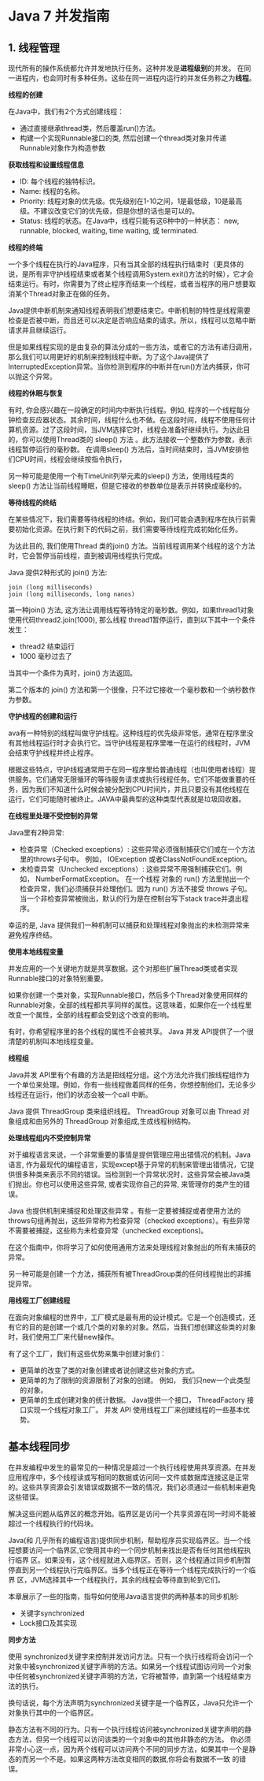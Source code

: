 # Java 7 并发指南

## 1. 线程管理

现代所有的操作系统都允许并发地执行任务。这种并发是**进程级别**的并发。
在同一进程内，也会同时有多种任务。这些在同一进程内运行的并发任务称之为**线程**。

**线程的创建**

在Java中，我们有2个方式创建线程：

+ 通过直接继承thread类，然后覆盖run()方法。
+ 构建一个实现Runnable接口的类, 然后创建一个thread类对象并传递Runnable对象作为构造参数

**获取线程和设置线程信息**

+ ID: 每个线程的独特标识。
+ Name: 线程的名称。
+ Priority: 线程对象的优先级。优先级别在1-10之间，1是最低级，10是最高级。不建议改变它们的优先级，但是你想的话也是可以的。
+ Status: 线程的状态。在Java中，线程只能有这6种中的一种状态： new, runnable, blocked, waiting, time waiting, 或 terminated.

**线程的终端**

一个多个线程在执行的Java程序，只有当其全部的线程执行结束时（更具体的说，是所有非守护线程结束或者某个线程调用System.exit()方法的时候），它才会结束运行。有时，你需要为了终止程序而结束一个线程，或者当程序的用户想要取消某个Thread对象正在做的任务。

Java提供中断机制来通知线程表明我们想要结束它。中断机制的特性是线程需要检查是否被中断，而且还可以决定是否响应结束的请求。所以，线程可以忽略中断请求并且继续运行。

但是如果线程实现的是由复杂的算法分成的一些方法，或者它的方法有递归调用，那么我们可以用更好的机制来控制线程中断。为了这个Java提供了InterruptedException异常。当你检测到程序的中断并在run()方法内捕获，你可以抛这个异常。

**线程的休眠与恢复**

有时, 你会感兴趣在一段确定的时间内中断执行线程。例如, 程序的一个线程每分钟检查反应器状态。其余时间，线程什么也不做。在这段时间，线程不使用任何计算机资源。过了这段时间，当JVM选择它时，线程会准备好继续执行。为达此目的，你可以使用Thread类的 sleep() 方法 。此方法接收一个整数作为参数，表示线程暂停运行的毫秒数。 在调用sleep() 方法后，当时间结束时，当JVM安排他们CPU时间，线程会继续按指令执行，

另一种可能是使用一个有TimeUnit列举元素的sleep() 方法，使用线程类的 sleep() 方法让当前线程睡眠，但是它接收的参数单位是表示并转换成毫秒的。

**等待线程的终结**

在某些情况下，我们需要等待线程的终结。例如，我们可能会遇到程序在执行前需要初始化资源。在执行剩下的代码之前，我们需要等待线程完成初始化任务。

为达此目的, 我们使用Thread 类的join() 方法。当前线程调用某个线程的这个方法时，它会暂停当前线程，直到被调用线程执行完成。

Java 提供2种形式的 join() 方法:

```
join (long milliseconds)
join (long milliseconds, long nanos)
```

第一种join() 方法, 这方法让调用线程等待特定的毫秒数。例如，如果thread1对象使用代码thread2.join(1000), 那么线程 thread1暂停运行，直到以下其中一个条件发生：

+ thread2 结束运行
+ 1000 毫秒过去了

当其中一个条件为真时，join() 方法返回。

第二个版本的 join() 方法和第一个很像，只不过它接收一个毫秒数和一个纳秒数作为参数。

**守护线程的创建和运行**

ava有一种特别的线程叫做守护线程。这种线程的优先级非常低，通常在程序里没有其他线程运行时才会执行它。当守护线程是程序里唯一在运行的线程时，JVM会结束守护线程并终止程序。

根据这些特点，守护线程通常用于在同一程序里给普通线程（也叫使用者线程）提供服务。它们通常无限循环的等待服务请求或执行线程任务。它们不能做重要的任务，因为我们不知道什么时候会被分配到CPU时间片，并且只要没有其他线程在运行，它们可能随时被终止。JAVA中最典型的这种类型代表就是垃圾回收器。

**在线程里处理不受控制的异常**

Java里有2种异常:

+ 检查异常（Checked exceptions）: 这些异常必须强制捕获它们或在一个方法里的throws子句中。 例如， IOException 或者ClassNotFoundException。
+ 未检查异常（Unchecked exceptions）: 这些异常不用强制捕获它们。例如， NumberFormatException。
在一个线程 对象的 run() 方法里抛出一个检查异常，我们必须捕获并处理他们。因为 run() 方法不接受 throws 子句。当一个非检查异常被抛出，默认的行为是在控制台写下stack trace并退出程序。

幸运的是, Java 提供我们一种机制可以捕获和处理线程对象抛出的未检测异常来避免程序终结。


**使用本地线程变量**

并发应用的一个关键地方就是共享数据。这个对那些扩展Thread类或者实现Runnable接口的对象特别重要。

如果你创建一个类对象，实现Runnable接口，然后多个Thread对象使用同样的Runnable对象，全部的线程都共享同样的属性。这意味着，如果你在一个线程里改变一个属性，全部的线程都会受到这个改变的影响。

有时，你希望程序里的各个线程的属性不会被共享。 Java 并发 API提供了一个很清楚的机制叫本地线程变量。

**线程组**

Java并发 API里有个有趣的方法是把线程分组。这个方法允许我们按线程组作为一个单位来处理。例如，你有一些线程做着同样的任务，你想控制他们，无论多少线程还在运行，他们的状态会被一个call 中断。

Java 提供 ThreadGroup 类来组织线程。 ThreadGroup 对象可以由 Thread 对象组成和由另外的 ThreadGroup 对象组成,生成线程树结构。


**处理线程组内不受控制异常**

对于编程语言来说，一个非常重要的事情是提供管理应用出错情况的机制。Java 语言, 作为最现代的编程语言，实现except基于异常的机制来管理出错情况，它提供很多种类来表示不同的错误。当检测到一个异常状况时，这些异常会被Java类们抛出。你也可以使用这些异常, 或者实现你自己的异常, 来管理你的类产生的错误。

Java 也提供机制来捕捉和处理这些异常 。有些一定要被捕捉或者使用方法的throws句组再抛出，这些异常称为检查异常（checked exceptions）。有些异常不需要被捕捉，这些称为未检查异常（unchecked exceptions)。

在这个指南中，你将学习了如何使用通用方法来处理线程对象抛出的所有未捕获的异常。

另一种可能是创建一个方法，捕获所有被ThreadGroup类的任何线程抛出的非捕捉异常。


**用线程工厂创建线程**

在面向对象编程的世界中，工厂模式是最有用的设计模式。它是一个创造模式，还有它的目的是创建一个或几个类的对象的对象。然后，当我们想创建这些类的对象时，我们使用工厂来代替new操作。

有了这个工厂，我们有这些优势来集中创建对象们：

+ 更简单的改变了类的对象创建或者说创建这些对象的方式。
+ 更简单的为了限制的资源限制了对象的创建。 例如， 我们只new一个此类型的对象。
+ 更简单的生成创建对象的统计数据。
Java提供一个接口， ThreadFactory 接口实现一个线程对象工厂。 并发 API 使用线程工厂来创建线程的一些基本优势。


## 基本线程同步

在并发编程中发生的最常见的一种情况是超过一个执行线程使用共享资源。在并发应用程序中，多个线程读或写相同的数据或访问同一文件或数据库连接这是正常的。这些共享资源会引发错误或数据不一致的情况，我们必须通过一些机制来避免这些错误。

解决这些问题从临界区的概念开始。临界区是访问一个共享资源在同一时间不能被超过一个线程执行的代码块。

Java(和 几乎所有的编程语言)提供同步机制，帮助程序员实现临界区。当一个线程想要访问一个临界区,它使用其中的一个同步机制来找出是否有任何其他线程执行临界 区。如果没有，这个线程就进入临界区。否则，这个线程通过同步机制暂停直到另一个线程执行完临界区。当多个线程正在等待一个线程完成执行的一个临界 区，JVM选择其中一个线程执行，其余的线程会等待直到轮到它们。

本章展示了一些的指南，指导如何使用Java语言提供的两种基本的同步机制:

+ 关键字synchronized
+ Lock接口及其实现

**同步方法**

使用 synchronized关键字来控制并发访问方法。只有一个执行线程将会访问一个对象中被synchronized关键字声明的方法。如果另一个线程试图访问同一个对象中任何被synchronized关键字声明的方法，它将被暂停，直到第一个线程结束方法的执行。

换句话说，每个方法声明为synchronized关键字是一个临界区，Java只允许一个对象执行其中的一个临界区。

静态方法有不同的行为。只有一个执行线程访问被synchronized关键字声明的静态方法，但另一个线程可以访问该类的一个对象中的其他非静态的方法。 你必须非常小心这一点，因为两个线程可以访问两个不同的同步方法，如果其中一个是静态的而另一个不是。如果这两种方法改变相同的数据,你将会有数据不一致 的错误。